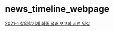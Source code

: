# news_timeline_webpage

[2021-1 창의학기제 최종 성과 보고회 시연 영상](https://www.youtube.com/watch?v=Xd-rYflqYoE)
